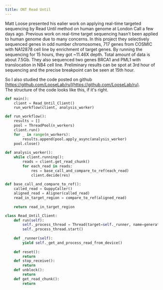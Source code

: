 ```yaml
---
title: ONT Read Until
---
```


Matt Loose presented his ealier work on applying real-time targeted sequencing by Read Until method on human genome at London Call a few days ago. 
Previous work on real-time target sequencing hasn't been applied to human genome due to many concerns. 
In this project they selectively sequenced genes in odd number chromosomes,  717 genes from COSMIC with NA12878 cell line by enrichment of target genes. By running the sequencing for 15 hours, 
they got ~11.46X depth. Total amount of data is about 7.5Gb. They also sequenced two genes BRCA1 and PML1 with translocation in NB4 cell line. Preliminary results can 
be spot at 3rd hour of sequencing and the precise breakpoint can be seen at 15th hour.

So I also studied the code posted on github [https://github.com/LooseLab/ru](https://github.com/LooseLab/ru).  
The structure of the code looks like this, if it's right.

```python
def main():
    client = Read_Until_Client()
    run_workflow(client, analysis_worker)

def run_workflow():
    results = []
    pool = ThreadPool(n_workers)
    client.run()
    for _ in range(n_workers):
        results.append(pool.apply_async(analysis_worker)        
    pool.close()  
    
def analysis_worker():
    while client.running():
        reads = client.get_read_chunk()
        for each_read in reads:
            res = base_call_and_compare_to_ref(each_read)
            client.decide(res)
            
def base_call_and_compare_to_ref():
    called_read = GuppyCaller()
    aligned_read = Aligner(called_read)
    read_in_target_region = compare_to_ref(aligned_read)
    
    return read_in_target_region

class Read_Until_Client:
    def run(self):
        self._process_thread = Thread(target=self._runner, name=generate_name())
        self._process_thread.start()
        
    def _runner(self):
        yield self._get_and_process_read_from_device()
        
    def reset():
        return
    def stop_receive():
        return
    def unblock():
        return
    def get_read_chunk():
        return
```
